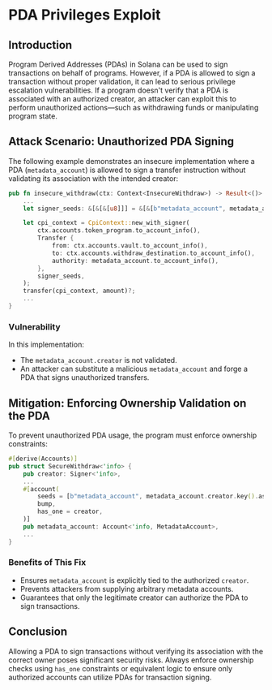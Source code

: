 # PDA Privileges Exploit

## Introduction

Program Derived Addresses (PDAs) in Solana can be used to sign transactions on behalf of programs. However, if a PDA is allowed to sign a transaction without proper validation, it can lead to serious privilege escalation vulnerabilities. If a program doesn't verify that a PDA is associated with an authorized creator, an attacker can exploit this to perform unauthorized actions—such as withdrawing funds or manipulating program state.

## Attack Scenario: Unauthorized PDA Signing

The following example demonstrates an insecure implementation where a PDA (`metadata_account`) is allowed to sign a transfer instruction without validating its association with the intended creator:

```rust
pub fn insecure_withdraw(ctx: Context<InsecureWithdraw>) -> Result<()> {
    ...
    let signer_seeds: &[&[&[u8]]] = &[&[b"metadata_account", metadata_account.creator.as_ref(), &[ctx.bumps.metadata_account]]];

    let cpi_context = CpiContext::new_with_signer(
        ctx.accounts.token_program.to_account_info(),
        Transfer {
            from: ctx.accounts.vault.to_account_info(),
            to: ctx.accounts.withdraw_destination.to_account_info(),
            authority: metadata_account.to_account_info(),
        },
        signer_seeds,
    );
    transfer(cpi_context, amount)?;
    ...
}
```

### Vulnerability

In this implementation:

* The `metadata_account.creator` is not validated.
* An attacker can substitute a malicious `metadata_account` and forge a PDA that signs unauthorized transfers.

## Mitigation: Enforcing Ownership Validation on the PDA

To prevent unauthorized PDA usage, the program must enforce ownership constraints:

```rust
#[derive(Accounts)]
pub struct SecureWithdraw<'info> {
    pub creator: Signer<'info>,
    ...
    #[account(
        seeds = [b"metadata_account", metadata_account.creator.key().as_ref()],
        bump,
        has_one = creator,
    )]
    pub metadata_account: Account<'info, MetadataAccount>,
    ...
}
```

### Benefits of This Fix

* Ensures `metadata_account` is explicitly tied to the authorized `creator`.
* Prevents attackers from supplying arbitrary metadata accounts.
* Guarantees that only the legitimate creator can authorize the PDA to sign transactions.

## Conclusion

Allowing a PDA to sign transactions without verifying its association with the correct owner poses significant security risks. Always enforce ownership checks using `has_one` constraints or equivalent logic to ensure only authorized accounts can utilize PDAs for transaction signing.
